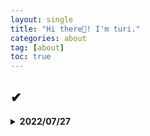 ```yaml
---
layout: single
title: "Hi there👋! I'm turi."
categories: about
tag: [about]
toc: true
---
```


## ✔

<details>
      <summary><b>2022/07/27</b></summary>
      <div markdown="1">       
      - test 
      - test
      
<br>
I am a software engineer with development experience building web applications with ReactJS and Recoil. I also have experience taking 720 hours of courses in Data Analysis with SQL and Python. Enjoying trying new things and in new fields, I've been involved in various experiences. Being attracted to creative developers' culture and processes, I hope to collaborate with various people as well!
